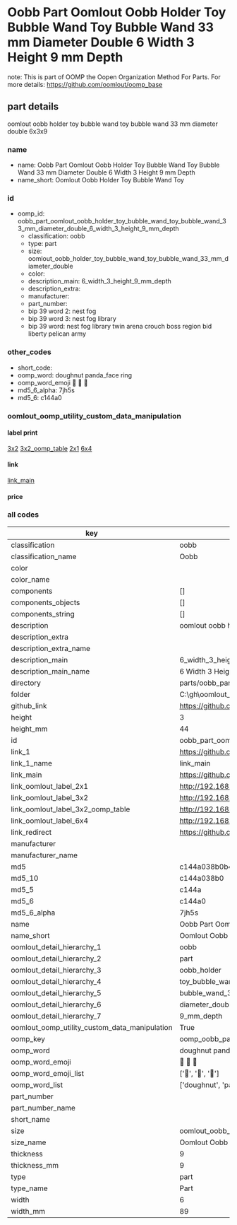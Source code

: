 # Oobb Part Oomlout Oobb Holder Toy Bubble Wand Toy Bubble Wand 33 mm Diameter Double 6 Width 3 Height 9 mm Depth  

note: This is part of OOMP the Oopen Organization Method For Parts. For more details: https://github.com/oomlout/oomp_base

##  part details
  



oomlout oobb holder toy bubble wand toy bubble wand 33 mm diameter double 6x3x9



### name
* name: Oobb Part Oomlout Oobb Holder Toy Bubble Wand Toy Bubble Wand 33 mm Diameter Double 6 Width 3 Height 9 mm Depth
* name_short: Oomlout Oobb Holder Toy Bubble Wand Toy
### id
* oomp_id: oobb_part_oomlout_oobb_holder_toy_bubble_wand_toy_bubble_wand_33_mm_diameter_double_6_width_3_height_9_mm_depth
  * classification: oobb
  * type: part
  * size: oomlout_oobb_holder_toy_bubble_wand_toy_bubble_wand_33_mm_diameter_double
  * color: 
  * description_main: 6_width_3_height_9_mm_depth
  * description_extra: 
  * manufacturer: 
  * part_number: 
  * bip 39 word 2: nest fog
  * bip 39 word 3: nest fog library
  * bip 39 word: nest fog library twin arena crouch boss region bid liberty pelican army

### other_codes
* short_code: 
* oomp_word: doughnut panda_face ring
* oomp_word_emoji :doughnut: :panda_face: :ring:
* md5_6_alpha: 7jh5s
* md5_6: c144a0






### oomlout_oomp_utility_custom_data_manipulation
#### label print
[3x2](http://192.168.1.245:1112/?label=oomp%207jh5s)
[3x2_oomp_table](http://192.168.1.108:1112/?label=oomp%207jh5s)
[2x1](http://192.168.1.242:1112/?label=oomp%207jh5s)
[6x4](http://192.168.1.55:1112/?label=oomp%207jh5s)    

#### link

[link_main](https://github.com/oomlout/oomlout_oobb_version_4_generated_parts/tree/main/navigation_oomp/oobb/part/oomlout_oobb_holder_toy_bubble_wand_toy_bubble_wand_33_mm_diameter_double/6_width_3_height_9_mm_depth/part)                              

#### price







### all codes 
| key | value |  
| --- | --- |  
| classification | oobb |  
| classification_name | Oobb |  
| color |  |  
| color_name |  |  
| components | [] |  
| components_objects | [] |  
| components_string | [] |  
| description | oomlout oobb holder toy bubble wand toy bubble wand 33 mm diameter double 6x3x9 |  
| description_extra |  |  
| description_extra_name |  |  
| description_main | 6_width_3_height_9_mm_depth |  
| description_main_name | 6 Width 3 Height 9 mm Depth |  
| directory | parts/oobb_part_oomlout_oobb_holder_toy_bubble_wand_toy_bubble_wand_33_mm_diameter_double_6_width_3_height_9_mm_depth |  
| folder | C:\gh\oomlout_oobb_version_4_generated_parts\parts\oobb_part_oomlout_oobb_holder_toy_bubble_wand_toy_bubble_wand_33_mm_diameter_double_6_width_3_height_9_mm_depth |  
| github_link | https://github.com/oomlout/oomlout_oomp_part_src/tree/main/parts/oobb_part_oomlout_oobb_holder_toy_bubble_wand_toy_bubble_wand_33_mm_diameter_double_6_width_3_height_9_mm_depth |  
| height | 3 |  
| height_mm | 44 |  
| id | oobb_part_oomlout_oobb_holder_toy_bubble_wand_toy_bubble_wand_33_mm_diameter_double_6_width_3_height_9_mm_depth |  
| link_1 | https://github.com/oomlout/oomlout_oobb_version_4_generated_parts/tree/main/navigation_oomp/oobb/part/oomlout_oobb_holder_toy_bubble_wand_toy_bubble_wand_33_mm_diameter_double/6_width_3_height_9_mm_depth/part |  
| link_1_name | link_main |  
| link_main | https://github.com/oomlout/oomlout_oobb_version_4_generated_parts/tree/main/navigation_oomp/oobb/part/oomlout_oobb_holder_toy_bubble_wand_toy_bubble_wand_33_mm_diameter_double/6_width_3_height_9_mm_depth/part |  
| link_oomlout_label_2x1 | http://192.168.1.242:1112/?label=oomp%207jh5s |  
| link_oomlout_label_3x2 | http://192.168.1.245:1112/?label=oomp%207jh5s |  
| link_oomlout_label_3x2_oomp_table | http://192.168.1.108:1112/?label=oomp%207jh5s |  
| link_oomlout_label_6x4 | http://192.168.1.55:1112/?label=oomp%207jh5s |  
| link_redirect | https://github.com/oomlout/oomlout_oobb_version_4_generated_parts/tree/main/parts/oobb_oomlout_oobb_holder_toy_bubble_wand_toy_bubble_wand_33_mm_diameter_double_06_03_09 |  
| manufacturer |  |  
| manufacturer_name |  |  
| md5 | c144a038b0b48344d085beb7021694a4 |  
| md5_10 | c144a038b0 |  
| md5_5 | c144a |  
| md5_6 | c144a0 |  
| md5_6_alpha | 7jh5s |  
| name | Oobb Part Oomlout Oobb Holder Toy Bubble Wand Toy Bubble Wand 33 mm Diameter Double 6 Width 3 Height 9 mm Depth |  
| name_short | Oomlout Oobb Holder Toy Bubble Wand Toy |  
| oomlout_detail_hierarchy_1 | oobb |  
| oomlout_detail_hierarchy_2 | part |  
| oomlout_detail_hierarchy_3 | oobb_holder |  
| oomlout_detail_hierarchy_4 | toy_bubble_wand_toy |  
| oomlout_detail_hierarchy_5 | bubble_wand_33_mm |  
| oomlout_detail_hierarchy_6 | diameter_double |  
| oomlout_detail_hierarchy_7 | 9_mm_depth |  
| oomlout_oomp_utility_custom_data_manipulation | True |  
| oomp_key | oomp_oobb_part_oomlout_oobb_holder_toy_bubble_wand_toy_bubble_wand_33_mm_diameter_double_6_width_3_height_9_mm_depth |  
| oomp_word | doughnut panda_face ring |  
| oomp_word_emoji | :doughnut: :panda_face: :ring: |  
| oomp_word_emoji_list | [':doughnut:', ':panda_face:', ':ring:'] |  
| oomp_word_list | ['doughnut', 'panda_face', 'ring'] |  
| part_number |  |  
| part_number_name |  |  
| short_name |  |  
| size | oomlout_oobb_holder_toy_bubble_wand_toy_bubble_wand_33_mm_diameter_double |  
| size_name | Oomlout Oobb Holder Toy Bubble Wand Toy Bubble Wand 33 mm Diameter Double |  
| thickness | 9 |  
| thickness_mm | 9 |  
| type | part |  
| type_name | Part |  
| width | 6 |  
| width_mm | 89 |  
